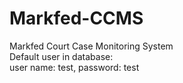 # Markfed-CCMS
Markfed Court Case Monitoring System
<br>
Default user in database:<br>
user name: test, password: test
